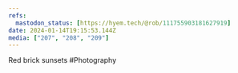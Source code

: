 ```yaml
---
refs:
  mastodon_status: [https://hyem.tech/@rob/111755903181627919]
date: 2024-01-14T19:15:53.144Z
media: ["207", "208", "209"]
---
```


Red brick sunsets #Photography
